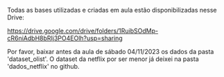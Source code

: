 Todas as bases utilizadas e criadas em aula estão disponibilizadas nesse Drive:

https://drive.google.com/drive/folders/1RuibSOdMp-cR6niAdbH8bRIj3PO4EOlh?usp=sharing

Por favor, baixar antes da aula de sábado 04/11/2023 os dados da pasta 'dataset_olist'. O dataset da netflix por ser menor já deixei na pasta 'dados_netflix' no github.